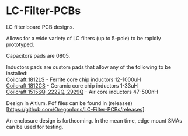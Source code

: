# LC-Filter-PCBs
LC filter board PCB designs.

Allows for a wide variety of LC filters (up to 5-pole) to be rapidly prototyped.  

Capacitors pads are 0805.  

Inductors pads are custom pads that allow any of the following to be installed:  
[Coilcraft 1812LS](https://www.coilcraft.com/1812ls.cfm) - Ferrite core chip inductors 12-1000uH  
[Coilcraft 1812CS](https://www.coilcraft.com/1812cs.cfm) - Ceramic core chip inductors 1-33uH  
[Coilcraft 1515SQ, 2222Q, 2929Q](https://www.coilcraft.com/1515sq.cfm) - Air core inductors 47-500nH  

Design in Altium.  Pdf files can be found in (releases)[https://github.com/OregonIons/LC-Filter-PCBs/releases].

An enclosure design is forthcoming.  In the mean time, edge mount SMAs can be used for testing.
